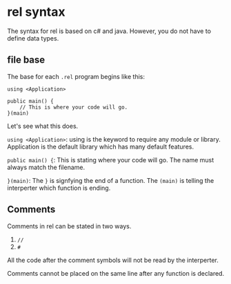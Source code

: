 # rel syntax

The syntax for rel is based on c# and java.
However, you do not have to define data types.

## file base

The base for each `.rel` program begins like this:
```
using <Application>

public main() {
    // This is where your code will go.
}(main)
```

Let's see what this does.

`using <Application>`: using is the keyword to require any module or library. 
Application is the default library which has many default features.

`public main() {`: This is stating where your code will go. The name must always match the filename.

`}(main)`: The `}` is signfying the end of a function. The `(main)` is telling the interperter which function is ending.

## Comments

Comments in rel can be stated in two ways.
1. `//`
2. `#`

All the code after the comment symbols will not be read by the interperter.

Comments cannot be placed on the same line after any function is declared.